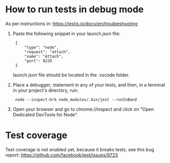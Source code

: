 # How to run tests in debug mode

As per instructions in: https://jestjs.io/docs/en/troubleshooting

1. Paste the following snippet in your launch.json file:

        {
            "type": "node",
            "request": "attach",
            "name": "Attach",
            "port": 9229
        }

    launch.json file should be located in the .vscode folder.

2. Place a debugger; statement in any of your tests, and then, in a terminal in your project's directory, run:

        node --inspect-brk node_modules/.bin/jest --runInBand

3. Open your browser and go to chrome://inspect and click on "Open Dedicated DevTools for Node".

# Test coverage

Test coverage is not enabled yet, because it breaks tests, see this bug report: https://github.com/facebook/jest/issues/9723
